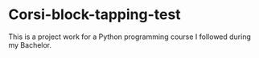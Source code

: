 # Corsi-block-tapping-test

This is a project work for a Python programming course I followed during my Bachelor.
